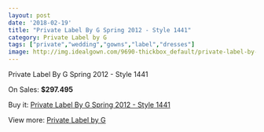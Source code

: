 ```yaml
---
layout: post
date: '2018-02-19'
title: "Private Label By G Spring 2012 - Style 1441"
category: Private Label by G
tags: ["private","wedding","gowns","label","dresses"]
image: http://img.idealgown.com/9690-thickbox_default/private-label-by-g-spring-2012-style-1441.jpg
---
```

Private Label By G Spring 2012 - Style 1441

On Sales: **$297.495**
<a href="https://www.idealgown.com/en/private-label-by-g/4003-private-label-by-g-spring-2012-style-1441.html"><amp-img layout="responsive" width="600" height="600" src="//img.idealgown.com/9690-thickbox_default/private-label-by-g-spring-2012-style-1441.jpg" alt="Private Label By G Spring 2012 - Style 1441 0" /></a>
<a href="https://www.idealgown.com/en/private-label-by-g/4003-private-label-by-g-spring-2012-style-1441.html"><amp-img layout="responsive" width="600" height="600" src="//img.idealgown.com/9691-thickbox_default/private-label-by-g-spring-2012-style-1441.jpg" alt="Private Label By G Spring 2012 - Style 1441 1" /></a>

Buy it: [Private Label By G Spring 2012 - Style 1441](https://www.idealgown.com/en/private-label-by-g/4003-private-label-by-g-spring-2012-style-1441.html "Private Label By G Spring 2012 - Style 1441")

View more: [Private Label by G](https://www.idealgown.com/en/46-private-label-by-g "Private Label by G")